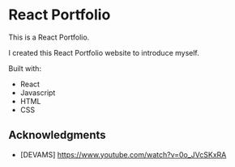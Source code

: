 # React Portfolio

This is a React Portfolio.

I created this React Portfolio website to introduce myself.

Built with:
 
- React
- Javascript  
- HTML
- CSS  

## Acknowledgments

* [DEVAMS] https://www.youtube.com/watch?v=0o_JVcSKxRA
